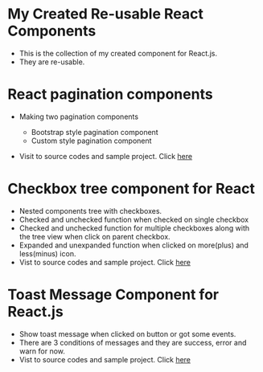 # My Created Re-usable React Components
- This is the collection of my created component for React.js.
- They are re-usable.

# React pagination components
- Making two pagination components
    - Bootstrap style pagination component
    - Custom style pagination component

- Visit to source codes and sample project. Click [here](https://github.com/thantmyat31/react-pagination-component)

# Checkbox tree component for React
- Nested components tree with checkboxes.
- Checked and unchecked function when checked on single checkbox
- Checked and unchecked function for multiple checkboxes along with the tree view when click on parent checkbox.
- Expanded and unexpanded function when clicked on more(plus) and less(minus) icon.
- Vist to source codes and sample project. Click [here](https://github.com/thantmyat31/checkbox-tree-component-react)

# Toast Message Component for React.js
- Show toast message when clicked on button or got some events.
- There are 3 conditions of messages and they are success, error and warn for now.
- Vist to source codes and sample project. Click [here](https://github.com/thantmyat31/toast-message-component-react)
